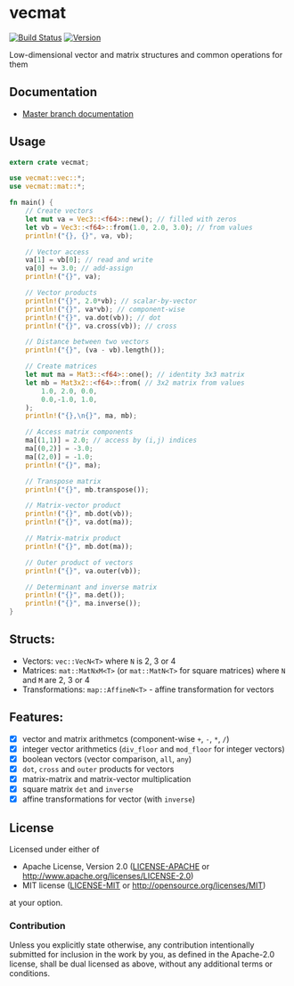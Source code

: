 # vecmat

[![Build Status](https://travis-ci.org/nthend/vecmat-rs.png?branch=master)](https://travis-ci.org/nthend/vecmat-rs)
[![Version](https://img.shields.io/crates/v/vecmat.svg)](https://crates.io/crates/vecmat)

Low-dimensional vector and matrix structures and common operations for them

## Documentation

+ [Master branch documentation](https://nthend.github.io/vecmat-rs/target/doc/vecmat/)

## Usage

```rust
extern crate vecmat;

use vecmat::vec::*;
use vecmat::mat::*;

fn main() {
    // Create vectors
    let mut va = Vec3::<f64>::new(); // filled with zeros
    let vb = Vec3::<f64>::from(1.0, 2.0, 3.0); // from values
    println!("{}, {}", va, vb);

    // Vector access
    va[1] = vb[0]; // read and write 
    va[0] += 3.0; // add-assign
    println!("{}", va);

    // Vector products
    println!("{}", 2.0*vb); // scalar-by-vector
    println!("{}", va*vb); // component-wise
    println!("{}", va.dot(vb)); // dot
    println!("{}", va.cross(vb)); // cross

    // Distance between two vectors
    println!("{}", (va - vb).length());

    // Create matrices
    let mut ma = Mat3::<f64>::one(); // identity 3x3 matrix
    let mb = Mat3x2::<f64>::from( // 3x2 matrix from values
        1.0, 2.0, 0.0,
        0.0,-1.0, 1.0,
    );
    println!("{},\n{}", ma, mb);

    // Access matrix components
    ma[(1,1)] = 2.0; // access by (i,j) indices
    ma[(0,2)] = -3.0;
    ma[(2,0)] = -1.0;
    println!("{}", ma);

    // Transpose matrix
    println!("{}", mb.transpose());

    // Matrix-vector product
    println!("{}", mb.dot(vb));
    println!("{}", va.dot(ma));

    // Matrix-matrix product
    println!("{}", mb.dot(ma));

    // Outer product of vectors
    println!("{}", va.outer(vb));

    // Determinant and inverse matrix
    println!("{}", ma.det());
    println!("{}", ma.inverse());
}
```

## Structs:

+ Vectors: `vec::VecN<T>` where `N` is 2, 3 or 4
+ Matrices: `mat::MatNxM<T>` (or `mat::MatN<T>` for square matrices) where `N` and `M` are 2, 3 or 4
+ Transformations: `map::AffineN<T>` - affine transformation for vectors

## Features:

- [x] vector and matrix arithmetcs (component-wise `+`, `-`, `*`, `/`)
- [x] integer vector arithmetics (`div_floor` and `mod_floor` for integer vectors)
- [x] boolean vectors (vector comparison, `all`, `any`)
- [x] `dot`, `cross` and `outer` products for vectors
- [x] matrix-matrix and matrix-vector multiplication
- [x] square matrix `det` and `inverse`
- [x] affine transformations for vector (with `inverse`)

## License

Licensed under either of

 * Apache License, Version 2.0 ([LICENSE-APACHE](LICENSE-APACHE) or http://www.apache.org/licenses/LICENSE-2.0)
 * MIT license ([LICENSE-MIT](LICENSE-MIT) or http://opensource.org/licenses/MIT)

at your option.

### Contribution

Unless you explicitly state otherwise, any contribution intentionally submitted
for inclusion in the work by you, as defined in the Apache-2.0 license, shall be dual licensed as above, without any
additional terms or conditions.
